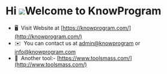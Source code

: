 <!-- ## Hi there 👋 -->

<!--
**Know-Program/Know-Program** is a ✨ _special_ ✨ repository because its `README.md` (this file) appears on your GitHub profile.

Here are some ideas to get you started:

- 🔭 I’m currently working on ...
- 🌱 I’m currently learning ...
- 👯 I’m looking to collaborate on ...
- 🤔 I’m looking for help with ...
- 💬 Ask me about ...
- 📫 How to reach me: ...
- 😄 Pronouns: ...
- ⚡ Fun fact: ...
-->
Hi ![](https://user-images.githubusercontent.com/18350557/176309783-0785949b-9127-417c-8b55-ab5a4333674e.gif)Welcome to KnowProgram
===================================================================================================================================

*   🖥️  Visit Website at [https://knowprogram.com/](http://knowprogram.com/)
*   ✉️  You can contact us at [admin@knowprogram](mailto:admin@knowprogram) or [info@knowprogram.com](mailto:info@knowprogram.com)
*   🚀  Another tool:- [https://www.toolsmass.com/](http://www.toolsmass.com/)
